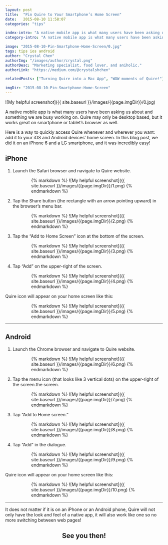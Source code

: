 ```yaml
---
layout: post
title:  "Pin Quire to Your Smartphone’s Home Screen"
date:   2015-08-10 11:58:07
categories: "tips"

index-intro: "A native mobile app is what many users have been asking us about and something we are busy working on. Quire may only be desktop based, but it works great on smartphone or tablet’s browser as well. Here is a way to quickly access Quire whenever and wherever you want: add it to your iOS and Android devices’ home screen."
category-intro: "A native mobile app is what many users have been asking us about and something we are busy working on..."

image: "2015-08-10-Pin-Smartphone-Home-Screen/0.jpg"
tags: tips ios android
author: "Crystal Chen"
authorImg: "/images/author/crystal.png"
authorDesc: "Marketing specialist, food lover, and aniholic."
authorLink: "https://medium.com/@crystalshchen"

relatedPosts: ["Turning Quire into a Mac App", "WOW moments of Quire!"]

imgDir: "2015-08-10-Pin-Smartphone-Home-Screen"
---
```



![My helpful screenshot]({{ site.baseurl }}/images/{{page.imgDir}}/0.jpg)

A native mobile app is what many users have been asking us about and something we are busy working on. Quire may only be desktop based, but it works great on smartphone or tablet’s browser as well.

Here is a way to quickly access Quire whenever and wherever you want: add it to your iOS and Android devices’ home screen. In this blog post, we did it on an iPhone 6 and a LG smartphone, and it was incredibly easy!

## iPhone

1. Launch the Safari browser and navigate to Quire website.

<div style="max-width: 338px; max-height: 600px; margin: 0 auto;">
{% markdown %}
![My helpful screenshot]({{ site.baseurl }}/images/{{page.imgDir}}/1.png)
{% endmarkdown %}
</div>

2. Tap the Share button (the rectangle with an arrow pointing upward) in the browser’s menu bar.

<div style="max-width: 338px; max-height: 600px; margin: 0 auto;">
{% markdown %}
![My helpful screenshot]({{ site.baseurl }}/images/{{page.imgDir}}/2.png)
{% endmarkdown %}
</div>

3. Tap the “Add to Home Screen” icon at the bottom of the screen.

<div style="max-width: 338px; max-height: 600px; margin: 0 auto;">
{% markdown %}
![My helpful screenshot]({{ site.baseurl }}/images/{{page.imgDir}}/3.png)
{% endmarkdown %}
</div>

4. Tap “Add” on the upper-right of the screen.

<div style="max-width: 338px; max-height: 600px; margin: 0 auto;">
{% markdown %}
![My helpful screenshot]({{ site.baseurl }}/images/{{page.imgDir}}/4.png)
{% endmarkdown %}
</div>

Quire icon will appear on your home screen like this:

<div style="max-width: 338px; max-height: 600px; margin: 0 auto;">
{% markdown %}
![My helpful screenshot]({{ site.baseurl }}/images/{{page.imgDir}}/5.png)
{% endmarkdown %}
</div>

---

## Android

1. Launch the Chrome browser and navigate to Quire website.

<div style="max-width: 338px; max-height: 600px; margin: 0 auto;">
{% markdown %}
![My helpful screenshot]({{ site.baseurl }}/images/{{page.imgDir}}/6.png)
{% endmarkdown %}
</div>

2. Tap the menu icon (that looks like 3 vertical dots) on the upper-right of the screen.the screen.

<div style="max-width: 338px; max-height: 600px; margin: 0 auto;">
{% markdown %}
![My helpful screenshot]({{ site.baseurl }}/images/{{page.imgDir}}/7.png)
{% endmarkdown %}
</div>

3. Tap “Add to Home screen.”

<div style="max-width: 338px; max-height: 600px; margin: 0 auto;">
{% markdown %}
![My helpful screenshot]({{ site.baseurl }}/images/{{page.imgDir}}/8.png)
{% endmarkdown %}
</div>

4. Tap “Add” in the dialogue.

<div style="max-width: 338px; max-height: 600px; margin: 0 auto;">
{% markdown %}
![My helpful screenshot]({{ site.baseurl }}/images/{{page.imgDir}}/9.png)
{% endmarkdown %}
</div>

Quire icon will appear on your home screen like this:

<div style="max-width: 338px; max-height: 600px; margin: 0 auto;">
{% markdown %}
![My helpful screenshot]({{ site.baseurl }}/images/{{page.imgDir}}/10.png)
{% endmarkdown %}
</div>

---

It does not matter if it is on an iPhone or an Android phone, Quire will not only have the look and feel of a native app, it will also work like one so no more switching between web pages!

## <div style="text-align:center;">See you then!<div>

[jekyll]:      http://jekyllrb.com
[jekyll-gh]:   https://github.com/jekyll/jekyll
[jekyll-help]: https://github.com/jekyll/jekyll-help
